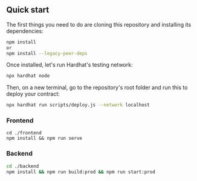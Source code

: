 ## Quick start

The first things you need to do are cloning this repository and installing its
dependencies:

```sh
npm install 
or
npm install --legacy-peer-deps 
```

Once installed, let's run Hardhat's testing network:

```sh
npx hardhat node
```

Then, on a new terminal, go to the repository's root folder and run this to
deploy your contract:

```sh
npx hardhat run scripts/deploy.js --network localhost
```

### Frontend

```shell
cd ./frontend
npm install && npm run serve
```

### Backend

```sh
cd ./backend
npm install && npm run build:prod && npm run start:prod
```
